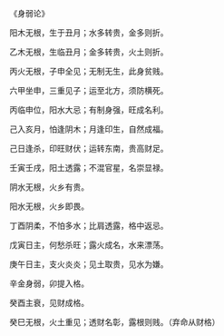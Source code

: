 《身弱论》

阳木无根，生于丑月；水多转贵，金多则折。

乙木无根，生临丑月；金多转贵，火土则折。

丙火无根，子申全见；无制无生，此身贫贱。

六甲坐申，三重见子；运至北方，须防横死。

丙临申位，阳水大忌；有制身强，旺成名利。

己入亥月，怕逢阴木；月逢印生，自然成福。

己日逢杀，印旺财伏；运转东南，贵高财足。

壬寅壬戌，阳土透露；不混官星，名崇显禄。

阴水无根，火乡有贵。

阳水无根，火乡即畏。

丁酉阴柔，不怕多水；比肩透露，格中返忌。

戊寅日主，何愁杀旺；露火成名，水来漂荡。

庚午日主，支火炎炎；见土取贵，见水为嫌。

辛金身弱，卯提入格。

癸酉主衰，见财成格。

癸巳无根，火土重见；透财名彰，露根则贱。（弃命从财格）


